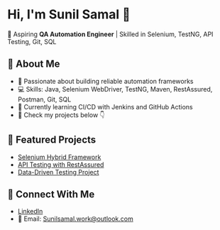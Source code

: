# Hi, I'm Sunil Samal 👋  

🚀 Aspiring **QA Automation Engineer** | Skilled in Selenium, TestNG, API Testing, Git, SQL  

## 🔹 About Me  
- 🎯 Passionate about building reliable automation frameworks  
- 💻 Skills: Java, Selenium WebDriver, TestNG, Maven, RestAssured, Postman, Git, SQL  
- 🌱 Currently learning CI/CD with Jenkins and GitHub Actions  
- 📂 Check my projects below 👇  

## 🔹 Featured Projects  
- [Selenium Hybrid Framework](https://github.com/sunil1097/selenium-hybrid-framework)  
- [API Testing with RestAssured](https://github.com/sunil1097/api-testing-restassured)  
- [Data-Driven Testing Project](https://github.com/sunil1097/data-driven-framework)  

## 🔹 Connect With Me  
- [LinkedIn](https://www.linkedin.com/in/sunil-samal10/) 
- 📧 Email: Sunilsamal.work@outlook.com
